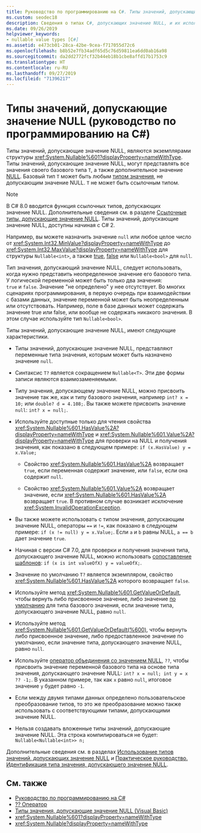 ```yaml
---
title: Руководство по программированию на C#. Типы значений, допускающие значение NULL
ms.custom: seodec18
description: Сведения о типах C#, допускающих значение NULL, и их использовании
ms.date: 09/26/2019
helpviewer_keywords:
- nullable value types [C#]
ms.assetid: e473cb01-28ca-42be-9cea-f717055d72c6
ms.openlocfilehash: b8b52e7fb34adf65d5c76d59811ea6dd0ab16a98
ms.sourcegitcommit: da2dd2772fcf32b44eb18b1cbe8affd17b1753c9
ms.translationtype: HT
ms.contentlocale: ru-RU
ms.lasthandoff: 09/27/2019
ms.locfileid: "71396217"
---
```

# <a name="nullable-value-types-c-programming-guide"></a>Типы значений, допускающие значение NULL (руководство по программированию на C#)

Типы значений, допускающие значение NULL, являются экземплярами структуры <xref:System.Nullable%601?displayProperty=nameWithType>. Типы значений, допускающие значение NULL, могут представлять все значения своего базового типа `T`, а также дополнительное значение [NULL](../../language-reference/keywords/null.md). Базовый тип `T` может быть любым [типом значения](../../language-reference/keywords/value-types.md), не допускающим значение NULL. `T` не может быть ссылочным типом.

> [!NOTE]
> В C# 8.0 вводится функция ссылочных типов, допускающих значение NULL. Дополнительные сведения см. в разделе [Ссылочные типы, допускающие значение NULL](../../nullable-references.md). Типы значений, допускающие значение NULL, доступны начиная с C# 2.

Например, вы можете назначить значение `null` или любое целое число от <xref:System.Int32.MinValue?displayProperty=nameWithType> до <xref:System.Int32.MaxValue?displayProperty=nameWithType> для структуры `Nullable<int>`, а также [true](../../language-reference/keywords/true-literal.md), [false](../../language-reference/keywords/false-literal.md) или `Nullable<bool>` для `null`.

Тип значения, допускающий значение NULL, следует использовать, когда нужно представить неопределенное значение его базового типа. У логической переменной может быть только два значения: `true` и `false`. Значение "не определено" у нее отсутствует. Во многих сценариях программирования, в первую очередь при взаимодействии с базами данных, значение переменной может быть неопределенным или отсутствовать. Например, поле в базе данных может содержать значение true или false, или вообще не содержать никакого значения. В этом случае используйте тип `Nullable<bool>`.

Типы значений, допускающие значение NULL, имеют следующие характеристики.

- Типы значений, допускающие значение NULL, представляют переменные типа значения, которым может быть назначено значение `null`.

- Синтаксис `T?` является сокращением `Nullable<T>`. Эти две формы записи являются взаимозаменяемыми.

- Типу значения, допускающему значение NULL, можно присвоить значение так же, как и типу базового значения, например `int? x = 10;` или `double? d = 4.108;`. Вы также можете присвоить значение `null`: `int? x = null;`.

- Используйте доступные только для чтения свойства <xref:System.Nullable%601.HasValue%2A?displayProperty=nameWithType> и <xref:System.Nullable%601.Value%2A?displayProperty=nameWithType> для проверки на NULL и получения значения, как показано в следующем примере: `if (x.HasValue) y = x.Value;`

  - Свойство <xref:System.Nullable%601.HasValue%2A> возвращает `true`, если переменная содержит значение, или `false`, если она содержит `null`.

  - Свойство <xref:System.Nullable%601.Value%2A> возвращает значение, если <xref:System.Nullable%601.HasValue%2A> возвращает `true`. В противном случае возникает исключение <xref:System.InvalidOperationException>.

- Вы также можете использовать с типом значения, допускающим значение NULL, операторы `==` и `!=`, как показано в следующем примере: `if (x != null) y = x.Value;`. Если `a` и `b` равны NULL, `a == b` дает значение `true`.

- Начиная с версии C# 7.0, для проверки и получения значения типа, допускающего значение NULL, можно использовать [сопоставление шаблонов](../../pattern-matching.md#the-is-type-pattern-expression): `if (x is int valueOfX) y = valueOfX;`.

- Значение по умолчанию `T?` является экземпляром, свойство <xref:System.Nullable%601.HasValue%2A> которого возвращает `false`.

- Используйте метод <xref:System.Nullable%601.GetValueOrDefault>, чтобы вернуть либо присвоенное значение, либо значение [по умолчанию](../../language-reference/keywords/default-values-table.md) для типа базового значения, если значение типа, допускающего значение NULL, равно `null`.

- Используйте метод <xref:System.Nullable%601.GetValueOrDefault(%600)>, чтобы вернуть либо присвоенное значение, либо предоставленное значение по умолчанию, если значение типа, допускающего значение NULL, равно `null`.

- Используйте [оператор объединения со значением NULL](../../language-reference/operators/null-coalescing-operator.md), `??`, чтобы присвоить значение переменной базового типа на основе типа значения, допускающего значение NULL: `int? x = null; int y = x ?? -1;`. В указанном примере, так как `x` равно `null`, итоговое значение `y` будет равно `-1`.

- Если между двумя типами данных определено пользовательское преобразование типов, то это же преобразование можно также использовать с соответствующими типами, допускающими значение NULL.

- Нельзя создавать вложенные типы значений, допускающие значение NULL. Эта строка компилироваться не будет: `Nullable<Nullable<int>> n;`

Дополнительные сведения см. в разделах [Использование типов значений, допускающих значение NULL](using-nullable-types.md) и [Практическое руководство. Идентификация типа значения, допускающего значение NULL](how-to-identify-a-nullable-type.md).

## <a name="see-also"></a>См. также

- [Руководство по программированию на C#](../index.md)
- [?? Оператор](../../language-reference/operators/null-coalescing-operator.md)
- [Типы значения, допускающие значение NULL (Visual Basic)](../../../visual-basic/programming-guide/language-features/data-types/nullable-value-types.md)
- <xref:System.Nullable%601?displayProperty=nameWithType>
- <xref:System.Nullable?displayProperty=nameWithType>
